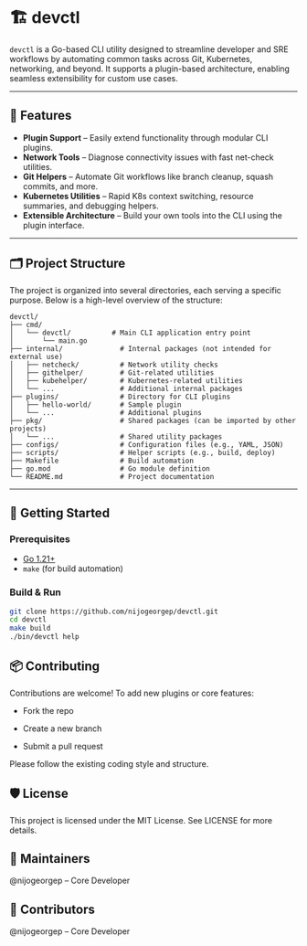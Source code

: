 # 🏗️ devctl

`devctl` is a Go-based CLI utility designed to streamline developer and SRE workflows by automating common tasks across Git, Kubernetes, networking, and beyond. It supports a plugin-based architecture, enabling seamless extensibility for custom use cases.

---

## 🔧 Features

- **Plugin Support** – Easily extend functionality through modular CLI plugins.
- **Network Tools** – Diagnose connectivity issues with fast net-check utilities.
- **Git Helpers** – Automate Git workflows like branch cleanup, squash commits, and more.
- **Kubernetes Utilities** – Rapid K8s context switching, resource summaries, and debugging helpers.
- **Extensible Architecture** – Build your own tools into the CLI using the plugin interface.

---

## 🗂 Project Structure
The project is organized into several directories, each serving a specific purpose. Below is a high-level overview of the structure:
```
devctl/
├── cmd/
│   └── devctl/          # Main CLI application entry point
│       └── main.go
├── internal/              # Internal packages (not intended for external use)
│   ├── netcheck/          # Network utility checks
│   ├── githelper/         # Git-related utilities
│   ├── kubehelper/        # Kubernetes-related utilities
│   └── ...                # Additional internal packages
├── plugins/               # Directory for CLI plugins
│   ├── hello-world/       # Sample plugin
│   └── ...                # Additional plugins
├── pkg/                   # Shared packages (can be imported by other projects)
│   └── ...                # Shared utility packages
├── configs/               # Configuration files (e.g., YAML, JSON)
├── scripts/               # Helper scripts (e.g., build, deploy)
├── Makefile               # Build automation
├── go.mod                 # Go module definition
└── README.md              # Project documentation
```
---
## 🚀 Getting Started

### Prerequisites

- [Go 1.21+](https://golang.org/doc/install)
- `make` (for build automation)

### Build & Run

```bash
git clone https://github.com/nijogeorgep/devctl.git
cd devctl
make build
./bin/devctl help
```

## 📦 Contributing
Contributions are welcome! To add new plugins or core features:

- Fork the repo

- Create a new branch

- Submit a pull request

Please follow the existing coding style and structure.

## 🛡 License
This project is licensed under the MIT License. See LICENSE for more details.

## 👥 Maintainers
@nijogeorgep – Core Developer

## 👥 Contributors
@nijogeorgep – Core Developer
